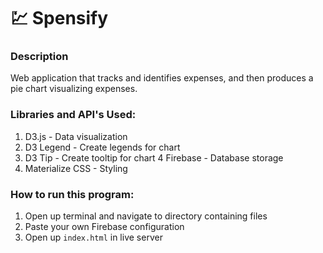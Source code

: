# :chart: Spensify

### Description

Web application that tracks and identifies expenses, and then produces a pie chart visualizing expenses.

### Libraries and API's Used:
1) D3.js - Data visualization
2) D3 Legend - Create legends for chart
3) D3 Tip - Create tooltip for chart
4 Firebase - Database storage
5) Materialize CSS - Styling

### How to run this program:
1) Open up terminal and navigate to directory containing files
2) Paste your own Firebase configuration
3) Open up `index.html` in live server
